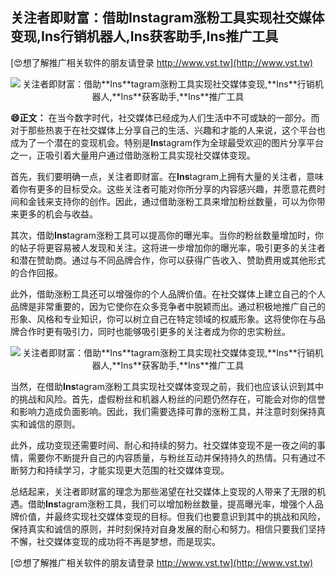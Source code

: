 ## **关注者即财富：借助**Ins**tagram涨粉工具实现社交媒体变现,**Ins**行销机器人,**Ins**获客助手,**Ins**推广工具**

[😍想了解推广相关软件的朋友请登录 http://www.vst.tw](http://www.vst.tw)

 <center><img src="https://vst.tw/MP4/tuiguang/png/1.png" alt="关注者即财富：借助**Ins**tagram涨粉工具实现社交媒体变现,**Ins**行销机器人,**Ins**获客助手,**Ins**推广工具"></center>

**😄正文：**
在当今数字时代，社交媒体已经成为人们生活中不可或缺的一部分。而对于那些热衷于在社交媒体上分享自己的生活、兴趣和才能的人来说，这个平台也成为了一个潜在的变现机会。特别是**Ins**tagram作为全球最受欢迎的图片分享平台之一，正吸引着大量用户通过借助涨粉工具实现社交媒体变现。

首先，我们要明确一点，关注者即财富。在**Ins**tagram上拥有大量的关注者，意味着你有更多的目标受众。这些关注者可能对你所分享的内容感兴趣，并愿意花费时间和金钱来支持你的创作。因此，通过借助涨粉工具来增加粉丝数量，可以为你带来更多的机会与收益。

其次，借助**Ins**tagram涨粉工具可以提高你的曝光率。当你的粉丝数量增加时，你的帖子将更容易被人发现和关注。这将进一步增加你的曝光率，吸引更多的关注者和潜在赞助商。通过与不同品牌合作，你可以获得广告收入、赞助费用或其他形式的合作回报。

此外，借助涨粉工具还可以增强你的个人品牌价值。在社交媒体上建立自己的个人品牌是非常重要的，因为它使你在众多竞争者中脱颖而出。通过积极地推广自己的形象、风格和专业知识，你可以树立自己在特定领域的权威形象。这将使你在与品牌合作时更有吸引力，同时也能够吸引更多的关注者成为你的忠实粉丝。

 <center><img src="https://vst.tw/MP4/tuiguang/png/6.png" alt="关注者即财富：借助**Ins**tagram涨粉工具实现社交媒体变现,**Ins**行销机器人,**Ins**获客助手,**Ins**推广工具"></center>

当然，在借助**Ins**tagram涨粉工具实现社交媒体变现之前，我们也应该认识到其中的挑战和风险。首先，虚假粉丝和机器人粉丝的问题仍然存在，可能会对你的信誉和影响力造成负面影响。因此，我们需要选择可靠的涨粉工具，并注意时刻保持真实和诚信的原则。

此外，成功变现还需要时间、耐心和持续的努力。社交媒体变现不是一夜之间的事情，需要你不断提升自己的内容质量，与粉丝互动并保持持久的热情。只有通过不断努力和持续学习，才能实现更大范围的社交媒体变现。

总结起来，关注者即财富的理念为那些渴望在社交媒体上变现的人带来了无限的机遇。借助**Ins**tagram涨粉工具，我们可以增加粉丝数量，提高曝光率，增强个人品牌价值，并最终实现社交媒体变现的目标。但我们也要意识到其中的挑战和风险，保持真实和诚信的原则，并时刻保持对自身发展的耐心和努力。相信只要我们坚持不懈，社交媒体变现的成功将不再是梦想，而是现实。

[😍想了解推广相关软件的朋友请登录 http://www.vst.tw](http://www.vst.tw)



